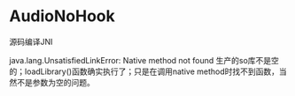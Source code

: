 # AudioNoHook
源码编译JNI


java.lang.UnsatisfiedLinkError: Native method not found 
生产的so库不是空的；loadLibrary()函数确实执行了；只是在调用native method时找不到函数，当然不是参数为空的问题。

